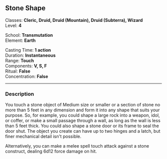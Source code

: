 ## Stone Shape

Classes: **Cleric, Druid, Druid (Mountain), Druid (Subterra), Wizard**  
Level: **4**  

School: **Transmutation**  
Element: **Earth**  

Casting Time: **1 action**  
Duration: **Instantaneous**  
Range: **Touch**  
Components: **V, S, F**  
Ritual: **False**  
Concentration: **False**  

------

### Description

You touch a stone object of Medium size or smaller or a section of stone no more than 5 feet in any dimension and form it into any shape that suits your purpose. So, for example, you could shape a large rock into a weapon, idol, or coffer, or make a small passage through a wall, as long as the wall is less than 5 feet thick. You could also shape a stone door or its frame to seal the door shut. The object you create can have up to two hinges and a latch, but finer mechanical detail isn't possible.

Alternatively, you can make a melee spell touch attack against a stone construct, dealing 6d12 force damage on hit.